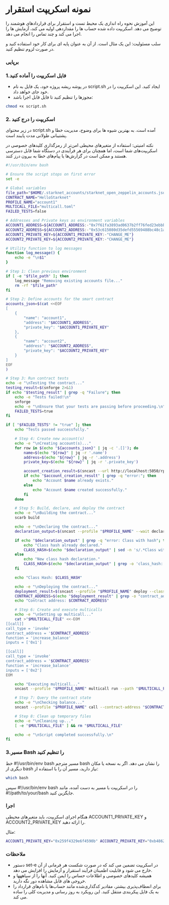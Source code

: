 # نمونه اسکریپت استقرار

این آموزش نحوه راه اندازی یک محیط تست و استقرار برای قراردادهای هوشمند را توضیح می دهد. اسکریپت داده شده حساب ها را مقداردهی اولیه می کند، آزمایش ها را اجرا می کند و چند تماس را انجام می دهد.

سلب مسئولیت: این یک مثال است. از آن به عنوان پایه ای برای کار خود استفاده کنید و در صورت لزوم تنظیم کنید.

### برپایی



### 1.فایل اسکریپت را آماده کنید

* در پوشه ریشه پروژه خود، یک فایل به نام script.sh ایجاد کنید. این اسکریپت را در خود جای خواهد داد.
* مجوزها را تنظیم کنید تا فایل قابل اجرا باشد:

```sh
chmod +x script.sh
```

### 2. اسکریپت را درج کنید

در زیر محتوای script.sh آمده است. به بهترین شیوه ها برای وضوح، مدیریت خطا و پشتیبانی طولانی مدت پایبند است.

نکته امنیتی: استفاده از متغیرهای محیطی امن‌تر از رمزگذاری کلیدهای خصوصی در اسکریپت‌های شما است، اما همچنان برای هر فرآیندی در دستگاه شما قابل دسترسی هستند و ممکن است در گزارش‌ها یا پیام‌های خطا به بیرون درز کنند.

```sh
#!/usr/bin/env bash

# Ensure the script stops on first error
set -e

# Global variables
file_path="$HOME/.starknet_accounts/starknet_open_zeppelin_accounts.json"
CONTRACT_NAME="HelloStarknet"
PROFILE_NAME="account1"
MULTICALL_FILE="multicall.toml"
FAILED_TESTS=false

# Addresses and Private keys as environment variables
ACCOUNT1_ADDRESS=${ACCOUNT1_ADDRESS:-"0x7f61fa3893ad0637b2ff76fed23ebbb91835aacd4f743c2347716f856438429"}
ACCOUNT2_ADDRESS=${ACCOUNT2_ADDRESS:-"0x53c615080d35defd55569488bc48c1a91d82f2d2ce6199463e095b4a4ead551"}
ACCOUNT1_PRIVATE_KEY=${ACCOUNT1_PRIVATE_KEY:-"CHANGE_ME"}
ACCOUNT2_PRIVATE_KEY=${ACCOUNT2_PRIVATE_KEY:-"CHANGE_ME"}

# Utility function to log messages
function log_message() {
    echo -e "\n$1"
}

# Step 1: Clean previous environment
if [ -e "$file_path" ]; then
    log_message "Removing existing accounts file..."
    rm -rf "$file_path"
fi

# Step 2: Define accounts for the smart contract
accounts_json=$(cat <<EOF
[
    {
        "name": "account1",
        "address": "$ACCOUNT1_ADDRESS",
        "private_key": "$ACCOUNT1_PRIVATE_KEY"
    },
    {
        "name": "account2",
        "address": "$ACCOUNT2_ADDRESS",
        "private_key": "$ACCOUNT2_PRIVATE_KEY"
    }
]
EOF
)

# Step 3: Run contract tests
echo -e "\nTesting the contract..."
testing_result=$(snforge 2>&1)
if echo "$testing_result" | grep -q "Failure"; then
    echo -e "Tests failed!\n"
    snforge
    echo -e "\nEnsure that your tests are passing before proceeding.\n"
    FAILED_TESTS=true
fi

if [ "$FAILED_TESTS" != "true" ]; then
    echo "Tests passed successfully."

    # Step 4: Create new account(s)
    echo -e "\nCreating account(s)..."
    for row in $(echo "${accounts_json}" | jq -c '.[]'); do
        name=$(echo "${row}" | jq -r '.name')
        address=$(echo "${row}" | jq -r '.address')
        private_key=$(echo "${row}" | jq -r '.private_key')

        account_creation_result=$(sncast --url http://localhost:5050/rpc account add --name "$name" --address "$address" --private-key "$private_key" --add-profile 2>&1)
        if echo "$account_creation_result" | grep -q "error:"; then
            echo "Account $name already exists."
        else
            echo "Account $name created successfully."
        fi
    done

    # Step 5: Build, declare, and deploy the contract
    echo -e "\nBuilding the contract..."
    scarb build

    echo -e "\nDeclaring the contract..."
    declaration_output=$(sncast --profile "$PROFILE_NAME" --wait declare --contract-name "$CONTRACT_NAME" 2>&1)

    if echo "$declaration_output" | grep -q "error: Class with hash"; then
        echo "Class hash already declared."
        CLASS_HASH=$(echo "$declaration_output" | sed -n 's/.*Class with hash \([^ ]*\).*/\1/p')
    else
        echo "New class hash declaration."
        CLASS_HASH=$(echo "$declaration_output" | grep -o 'class_hash: 0x[^ ]*' | sed 's/class_hash: //')
    fi

    echo "Class Hash: $CLASS_HASH"

    echo -e "\nDeploying the contract..."
    deployment_result=$(sncast --profile "$PROFILE_NAME" deploy --class-hash "$CLASS_HASH")
    CONTRACT_ADDRESS=$(echo "$deployment_result" | grep -o "contract_address: 0x[^ ]*" | awk '{print $2}')
    echo "Contract address: $CONTRACT_ADDRESS"

    # Step 6: Create and execute multicalls
    echo -e "\nSetting up multicall..."
    cat >"$MULTICALL_FILE" <<-EOM
[[call]]
call_type = 'invoke'
contract_address = '$CONTRACT_ADDRESS'
function = 'increase_balance'
inputs = ['0x1']

[[call]]
call_type = 'invoke'
contract_address = '$CONTRACT_ADDRESS'
function = 'increase_balance'
inputs = ['0x2']
EOM

    echo "Executing multicall..."
    sncast --profile "$PROFILE_NAME" multicall run --path "$MULTICALL_FILE"

    # Step 7: Query the contract state
    echo -e "\nChecking balance..."
    sncast --profile "$PROFILE_NAME" call --contract-address "$CONTRACT_ADDRESS" --function get_balance

    # Step 8: Clean up temporary files
    echo -e "\nCleaning up..."
    [ -e "$MULTICALL_FILE" ] && rm "$MULTICALL_FILE"

    echo -e "\nScript completed successfully.\n"
fi
```



### 3.مسیر Bash را تنظیم کنید

خط #!/usr/bin/env bash مسیر مترجم bash را نشان می دهد. اگر به نسخه یا مکان دیگری از bash نیاز دارید، مسیر آن را با استفاده از:

```sh
which bash
```

سپس #!/usr/bin/env bash را در اسکریپت با مسیر به دست آمده، مانند #!/path/to/your/bash جایگزین کنید.

### اجرا

هنگام اجرای اسکریپت، باید متغیرهای محیطی ACCOUNT1\_PRIVATE\_KEY و ACCOUNT2\_PRIVATE\_KEY را ارائه دهید.

مثال:

```sh
ACCOUNT1_PRIVATE_KEY="0x259f4329e6f4590b" ACCOUNT2_PRIVATE_KEY="0xb4862b21fb97d" ./script.sh
```

### ملاحظات

* دستور set-e در اسکریپت تضمین می کند که در صورت شکست هر فرمانی از آن خارج می شود و قابلیت اطمینان فرآیند استقرار و آزمایش را افزایش می دهد.
* همیشه کلیدهای خصوصی و اطلاعات حساس را ایمن کنید. آنها را از سیاههها و خروجی های قابل مشاهده دور نگه دارید.
* برای انعطاف‌پذیری بیشتر، مقادیر کدگذاری‌شده مانند حساب‌ها یا نام‌های قرارداد را به یک فایل پیکربندی منتقل کنید. این رویکرد به روز رسانی و مدیریت کلی را ساده می کند.
